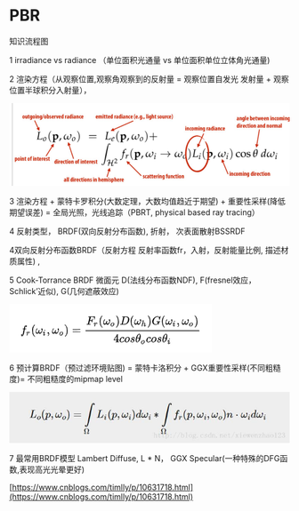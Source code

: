 # PBR

知识流程图

1 irradiance vs radiance （单位面积光通量 vs 单位面积单位立体角光通量\)

2 渲染方程（从观察位置,观察角观察到的反射量 =  观察位置自发光 发射量 + 观察位置半球积分入射量），

![](../../.gitbook/assets/image%20%28205%29.png)

3  渲染方程 + 蒙特卡罗积分\(大数定理，大数均值趋近于期望\) + 重要性采样\(降低期望误差\) =  全局光照，光线追踪（PBRT, physical based ray tracing）

4 反射类型， BRDF\(双向反射分布函数\), 折射， 次表面散射BSSRDF

4双向反射分布函数BRDF（反射方程 反射率函数fr，入射，反射能量比例, 描述材质属性\) ,

5 Cook-Torrance BRDF 微面元 D\(法线分布函数NDF\), F\(fresnel效应，Schlick’近似\), G\(几何遮蔽效应\)

![](../../.gitbook/assets/image%20%28200%29.png)

6 预计算BRDF（预过滤环境贴图\) = 蒙特卡洛积分 + GGX重要性采样\(不同粗糙度\)= 不同粗糙度的mipmap level

![&#x524D;&#x534A;&#x90E8;&#x5206;&#x53EF;&#x4EE5;&#x9884;&#x8BA1;&#x7B97;](../../.gitbook/assets/image%20%28204%29.png)

7 最常用BRDF模型 Lambert Diffuse,  L \* N， GGX Specular\(一种特殊的DFG函数,表现高光光晕更好\)

[https://www.cnblogs.com/timlly/p/10631718.html](https://www.cnblogs.com/timlly/p/10631718.html)



